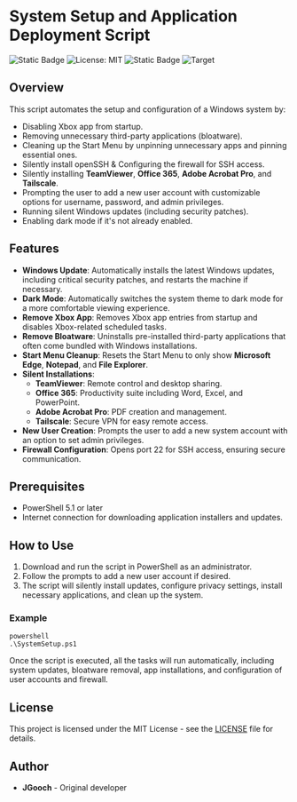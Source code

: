 <h1>System Setup and Application Deployment Script</h1>

![Static Badge](https://img.shields.io/badge/Author-Jgooch-1F4D37)
![License: MIT](https://img.shields.io/badge/License-MIT-blue.svg)
![Static Badge](https://img.shields.io/badge/Distribution-npm-orange)
![Target](https://img.shields.io/badge/Target-Microsoft%20Windows%2011%20Professional-357EC7)
<h2>Overview</h2>

<p>This script automates the setup and configuration of a Windows system by:</p>

<ul>
<li>Disabling Xbox app from startup.</li>
<li>Removing unnecessary third-party applications (bloatware).</li>
<li>Cleaning up the Start Menu by unpinning unnecessary apps and pinning essential ones.</li>
<li>Silently install openSSH & Configuring the firewall for SSH access.</li>
<li>Silently installing <strong>TeamViewer</strong>, <strong>Office 365</strong>, <strong>Adobe Acrobat Pro</strong>, and <strong>Tailscale</strong>.</li>
<li>Prompting the user to add a new user account with customizable options for username, password, and admin privileges.</li>
<li>Running silent Windows updates (including security patches).</li>
<li>Enabling dark mode if it's not already enabled.</li>
</ul>

<h2>Features</h2>

<ul>
<li><strong>Windows Update</strong>: Automatically installs the latest Windows updates, including critical security patches, and restarts the machine if necessary.</li>
<li><strong>Dark Mode</strong>: Automatically switches the system theme to dark mode for a more comfortable viewing experience.</li>
<li><strong>Remove Xbox App</strong>: Removes Xbox app entries from startup and disables Xbox-related scheduled tasks.</li>
<li><strong>Remove Bloatware</strong>: Uninstalls pre-installed third-party applications that often come bundled with Windows installations.</li>
<li><strong>Start Menu Cleanup</strong>: Resets the Start Menu to only show <strong>Microsoft Edge</strong>, <strong>Notepad</strong>, and <strong>File Explorer</strong>.</li>
<li><strong>Silent Installations</strong>:
<ul>
<li><strong>TeamViewer</strong>: Remote control and desktop sharing.</li>
<li><strong>Office 365</strong>: Productivity suite including Word, Excel, and PowerPoint.</li>
<li><strong>Adobe Acrobat Pro</strong>: PDF creation and management.</li>
<li><strong>Tailscale</strong>: Secure VPN for easy remote access.</li>
</ul></li>
<li><strong>New User Creation</strong>: Prompts the user to add a new system account with an option to set admin privileges.</li>
<li><strong>Firewall Configuration</strong>: Opens port 22 for SSH access, ensuring secure communication.</li>
</ul>

<h2>Prerequisites</h2>

<ul>
<li>PowerShell 5.1 or later</li>
<li>Internet connection for downloading application installers and updates.</li>
</ul>

<h2>How to Use</h2>

<ol>
<li>Download and run the script in PowerShell as an administrator.</li>
<li>Follow the prompts to add a new user account if desired.</li>
<li>The script will silently install updates, configure privacy settings, install necessary applications, and clean up the system.</li>
</ol>

<h3>Example</h3>

<p><code>powershell
.\SystemSetup.ps1
</code></p>

<p>Once the script is executed, all the tasks will run automatically, including system updates, bloatware removal, app installations, and configuration of user accounts and firewall.</p>

<h2>License</h2>

<p>This project is licensed under the MIT License - see the <a href="LICENSE">LICENSE</a> file for details.</p>

<h2>Author</h2>

<ul>
<li><strong>JGooch</strong> - Original developer</li>
</ul>
